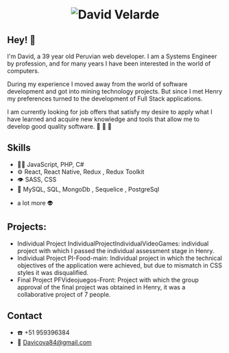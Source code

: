 <h1 align="center">
  <img src="https://imgur.com/a/u6DQs4v" alt="David Velarde" />
</h1>

## Hey! 👋

I'm David, a 39 year old Peruvian web developer. 
I am a Systems Engineer by profession, and for many years I have been interested in the world of computers.

During my experience I moved away from the world of software development and got into mining technology projects. But since I met Henry my preferences turned to the development of Full Stack applications.

I am currently looking for job offers that satisfy my desire to apply what I have learned and acquire new knowledge and tools that allow me to develop good quality software.  :rocket: :rocket: :rocket:

## Skills
- 👨‍💻 JavaScript, PHP, C#
- ⚙️ React, React Native, Redux , Redux Toolkit
- 👁️ SASS, CSS
- 💽 MySQL, SQL, MongoDb , Sequelice , PostgreSql
+ a lot more :alien:

## Projects:
- Individual Project IndividualProjectIndividualVideoGames: individual project with which I passed the individual assessment stage in Henry. 
- Individual Project PI-Food-main: Individual project in which the technical objectives of the application were achieved, but due to mismatch in CSS styles it was disqualified.
- Final Project PFVideojuegos-Front: Project with which the group approval of the final project was obtained in Henry, it was a collaborative project of 7 people.

## Contact
- :phone: +51 959396384
- :email: Davicova84@gmail.com
